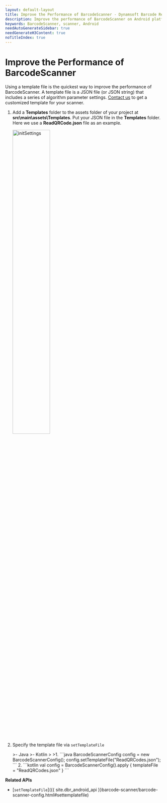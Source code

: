 ```yaml
---
layout: default-layout
title: Improve the Performance of BarcodeScanner - Dynamsoft Barcode Reader for Android
description: Improve the performance of BarcodeScanner on Android platform.
keywords: BarcodeScanner, scanner, Android
needAutoGenerateSidebar: true
needGenerateH3Content: true
noTitleIndex: true
---
```


# Improve the Performance of BarcodeScanner

Using a template file is the quickest way to improve the performance of BarcodeScanner. A template file is a JSON file (or JSON string) that includes a series of algorithm parameter settings. [Contact us](https://www.dynamsoft.com/company/customer-service/#contact) to get a customized template for your scanner.

1. Add a **Templates** folder to the assets folder of your project at **src\main\assets\Templates**. Put your JSON file in the **Templates** folder. Here we use a **ReadQRCode.json** file as an example.

    <div align="left">
    <p><img src="../../assets/init-settings-from-file-android.png" alt="initSettings" width="50%" /></p>
    </div>

2. Specify the template file via `setTemplateFile`

    <div class="sample-code-prefix"></div>
    >- Java
    >- Kotlin
    >
    >1. 
    ```java
    BarcodeScannerConfig config = new BarcodeScannerConfig();
    config.setTemplateFile("ReadQRCodes.json");
    ```
    2. 
    ```kotlin
    val config = BarcodeScannerConfig().apply {
       templateFile = "ReadQRCodes.json"
    }
    ```

**Related APIs**

- [`setTemplateFile`]({{ site.dbr_android_api }}barcode-scanner/barcode-scanner-config.html#settemplatefile)
